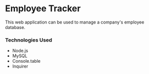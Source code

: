 # Employee Tracker

This web application can be used to manage a company's employee database.

### Technologies Used
- Node.js
- MySQL
- Console.table
- Inquirer

